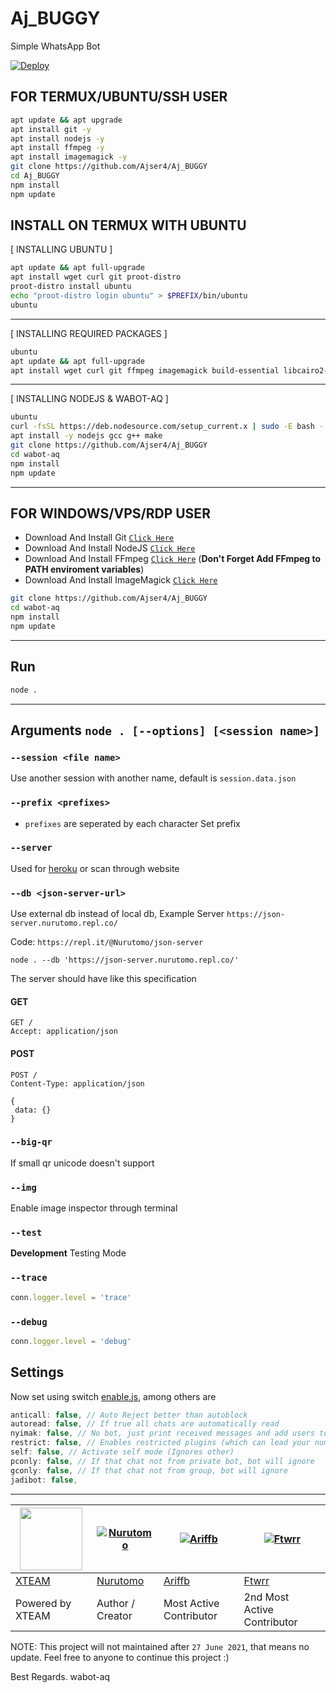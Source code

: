 # Aj_BUGGY

Simple WhatsApp Bot

[![Deploy](https://www.herokucdn.com/deploy/button.svg)](https://heroku.com/deploy?template=https://github.com/Ajser4/Aj_BUGGY)

## FOR TERMUX/UBUNTU/SSH USER

```bash
apt update && apt upgrade
apt install git -y
apt install nodejs -y
apt install ffmpeg -y
apt install imagemagick -y
git clone https://github.com/Ajser4/Aj_BUGGY
cd Aj_BUGGY
npm install
npm update
```

## INSTALL ON TERMUX WITH UBUNTU

[ INSTALLING UBUNTU ]

```bash
apt update && apt full-upgrade
apt install wget curl git proot-distro
proot-distro install ubuntu
echo "proot-distro login ubuntu" > $PREFIX/bin/ubuntu
ubuntu
```
---------

[ INSTALLING REQUIRED PACKAGES ]

```bash
ubuntu
apt update && apt full-upgrade
apt install wget curl git ffmpeg imagemagick build-essential libcairo2-dev libpango1.0-dev libjpeg-dev libgif-dev librsvg2-dev dbus-x11 ffmpeg2theora ffmpegfs ffmpegthumbnailer ffmpegthumbnailer-dbg ffmpegthumbs libavcodec-dev libavcodec-extra libavcodec-extra58 libavdevice-dev libavdevice58 libavfilter-dev libavfilter-extra libavfilter-extra7 libavformat-dev libavformat58 libavifile-0.7-bin libavifile-0.7-common libavifile-0.7c2 libavresample-dev libavresample4 libavutil-dev libavutil56 libpostproc-dev libpostproc55 graphicsmagick graphicsmagick-dbg graphicsmagick-imagemagick-compat graphicsmagick-libmagick-dev-compat groff imagemagick-6.q16hdri imagemagick-common libchart-gnuplot-perl libgraphics-magick-perl libgraphicsmagick++-q16-12 libgraphicsmagick++1-dev
```

---------

[ INSTALLING NODEJS & WABOT-AQ ]

```bash
ubuntu
curl -fsSL https://deb.nodesource.com/setup_current.x | sudo -E bash -
apt install -y nodejs gcc g++ make
git clone https://github.com/Ajser4/Aj_BUGGY
cd wabot-aq
npm install
npm update
```

---------

## FOR WINDOWS/VPS/RDP USER

* Download And Install Git [`Click Here`](https://git-scm.com/downloads)
* Download And Install NodeJS [`Click Here`](https://nodejs.org/en/download)
* Download And Install FFmpeg [`Click Here`](https://ffmpeg.org/download.html) (**Don't Forget Add FFmpeg to PATH enviroment variables**)
* Download And Install ImageMagick [`Click Here`](https://imagemagick.org/script/download.php)

```bash
git clone https://github.com/Ajser4/Aj_BUGGY
cd wabot-aq
npm install
npm update
```

---------

## Run

```bash
node .
```

---------

## Arguments `node . [--options] [<session name>]`

### `--session <file name>`

Use another session with another name, default is ```session.data.json```

### `--prefix <prefixes>`

* `prefixes` are seperated by each character
Set prefix

### `--server`

Used for [heroku](https://heroku.com/) or scan through website

### `--db <json-server-url>`

Use external db instead of local db, 
Example Server `https://json-server.nurutomo.repl.co/`

Code: `https://repl.it/@Nurutomo/json-server`

`node . --db 'https://json-server.nurutomo.repl.co/'`

The server should have like this specification

#### GET

```http
GET /
Accept: application/json
```

#### POST

```http
POST /
Content-Type: application/json

{
 data: {}
}
```

### `--big-qr`

If small qr unicode doesn't support

### `--img`

Enable image inspector through terminal

### `--test`

**Development** Testing Mode

### `--trace`

```js
conn.logger.level = 'trace'
```

### `--debug`

```js
conn.logger.level = 'debug'
```

## Settings

Now set using switch [enable.js](https://github.com/Nurutomo/wabot-aq/blob/master/plugins/enable.js), among others are

```js
anticall: false, // Auto Reject better than autoblock
autoread: false, // If true all chats are automatically read
nyimak: false, // No bot, just print received messages and add users to database
restrict: false, // Enables restricted plugins (which can lead your number to be banned if used too often)
self: false, // Activate self mode (Ignores other)
pconly: false, // If that chat not from private bot, bot will ignore
gconly: false, // If that chat not from group, bot will ignore
jadibot: false, 
```

---------

<a href="https://api.xteam.xyz"><img src="https://i.ibb.co/7j0vtwz/xlogo.png" width="100" height="100"></a> | [![Nurutomo](https://github.com/Nurutomo.png?size=100)](https://github.com/Nurutomo) | [![Ariffb](https://github.com/ariffb25.png?size=100)](https://github.com/ariffb25) | [![Ftwrr](https://github.com/Ftwrr.png?size=100)](https://github.com/Ftwrr) 
----|----|----|----
[XTEAM](https://api.xteam.xyz/) | [Nurutomo](https://github.com/Nurutomo) | [Ariffb](https://github.com/ariffb25) | [Ftwrr](https://github.com/Ftwrr)
Powered by XTEAM | Author / Creator | Most Active Contributor | 2nd Most Active Contributor


NOTE: This project will not maintained after `27 June 2021`, that means no update. Feel free to anyone to continue this project :)

Best Regards. wabot-aq
